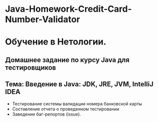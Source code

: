 # Java-Homework-Credit-Card-Number-Validator

# Обучение в Нетологии.

## Домашнее задание по курсу Java для тестировщиков

## Тема: Введение в Java: JDK, JRE, JVM, IntelliJ IDEA

- Тестирование системы  валидации номера банковской карты
- Составление отчета о проведенном тестировании 
- Заведение баг-репортов (issue).
